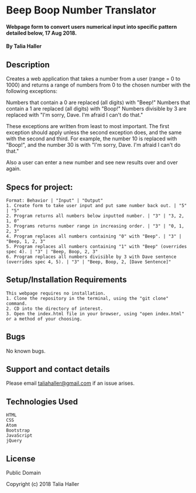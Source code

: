 # Beep Boop Number Translator

#### Webpage form to convert users numerical input into specific pattern detailed below, 17 Aug 2018.
#### By Talia Haller

## Description

Creates a web application that takes a number from a user (range = 0 to 1000) and returns a range of numbers from 0 to the chosen number with the following exceptions:

Numbers that contain a 0 are replaced (all digits) with "Beep!"
Numbers that contain a 1 are replaced (all digits) with "Boop!"
Numbers divisible by 3 are replaced with "I'm sorry, Dave. I'm afraid I can't do that."

These exceptions are written from least to most important. The first exception should apply unless the second exception does, and the same with the second and third. For example, the number 10 is replaced with "Boop!", and the number 30 is with "I'm sorry, Dave. I'm afraid I can't do that."

Also a user can enter a new number and see new results over and over again.

## Specs for project:

    Format: Behavior | "Input" | "Output"
    1. Create form to take user input and put same number back out. | "5" | "5"
    2. Program returns all numbers below inputted number. | "3" | "3, 2, 1, 0"
    3. Programs returns number range in increasing order. | "3" | "0, 1, 2, 3"
    4. Program replaces all numbers containing "0" with "Beep". | "3" | "Beep, 1, 2, 3"
    5. Program replaces all numbers containing "1" with "Beep" (overrides spec 4). | "3" | "Beep, Boop, 2, 3"
    6. Program replaces all numbers divisible by 3 with Dave sentence (overrides spec 4, 5). | "3" | "Beep, Boop, 2, [Dave Sentence]"


## Setup/Installation Requirements

    This webpage requires no installation.
    1. Clone the repository in the terminal, using the "git clone" command.
    2. CD into the directory of interest.
    3. Open the index.html file in your browser, using "open index.html" or a method of your choosing.

## Bugs

No known bugs.

## Support and contact details

Please email taliahaller@gmail.com if an issue arises.

## Technologies Used

    HTML
    CSS
    Atom
    Bootstrap
    JavaScript
    jQuery

## License

Public Domain

Copyright (c) 2018 Talia Haller
